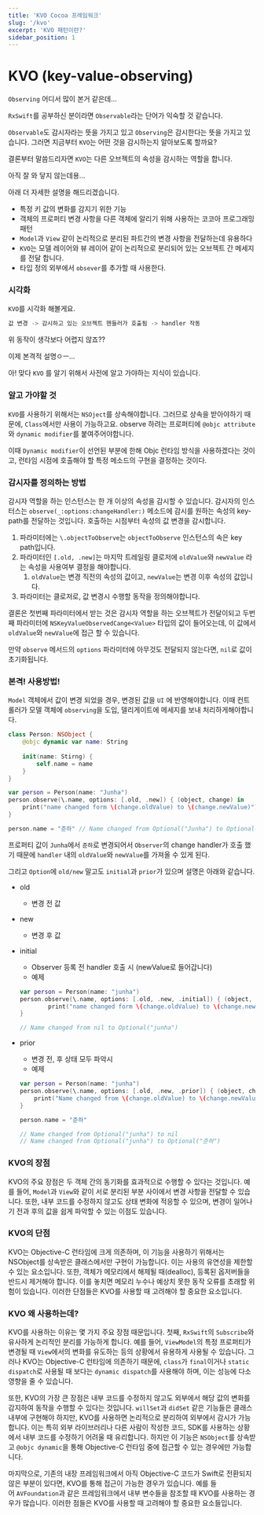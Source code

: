```yaml
---
title: 'KVO Cocoa 프레임워크'
slug: '/kvo'
excerpt: 'KVO 패턴이란?'
sidebar_position: 1
---
```


# KVO (key-value-observing)

`Observing` 어디서 많이 본거 같은데…

`RxSwift`를 공부하신 분이라면 `Observable`라는 단어가 익숙할 것 같습니다.

`Observable`도 감시자라는 뜻을 가지고 있고 `Observing`은 감시한다는 뜻을 가지고 있습니다. 그러면 지금부터 `KVO`는 어떤 것을 감시하는지 알아보도록 할까요?

결론부터 말씀드리자면 `KVO`는 다른 오브젝트의 속성을 감시하는 역할을 합니다.

아직 잘 와 닿지 않는데용…

아래 더 자세한 설명을 해드리겠습니다.

- 특정 키 값의 변화를 감지기 위한 기능
- 객체의 프로퍼티 변경 사항을 다른 객체에 알리기 위해 사용하는 코코아 프로그래밍 패턴
- `Model`과 `View` 같이 논리적으로 분리된 파트간의 변경 사항을 전달하는데 유용하다
- `KVO`는 모델 레이어와 뷰 레이어 같이 논리적으로 분리되어 있는 오브젝트 간 메세지를 전달 합니다.
- 타입 정의 외부에서 `obsever`를 추가할 때 사용한다.

### 시각화

`KVO`를 시각화 해볼게요.

```swift
값 변경 -> 감시하고 있는 오브젝트 헨들러가 호출됨 -> handler 작동
```

위 동작이 생각보다 어렵지 않죠??

이제 본격적 설명ㅇㅡ…

아! 맞다 `KVO` 를 알기 위해서 사전에 알고 가야하는 지식이 있습니다.

### 알고 가야할 것

`KVO`를 사용하기 위해서는 `NSOject`를 상속해야합니다. 그러므로
상속을 받아야하기 때문에, `Class`에서만 사용이 가능하고요.
observe 하려는 프로퍼티에 `@objc attribute`와 `dynamic modifier`를 붙여주어야합니다.

이때 `Dynamic modifier`이 선언된 부분에 한해 Objc 런타임 방식을 사용하겠다는 것이고, 런타임 시점에 호출해야 할 특정 메소드의 구현을 결정하는 것이다.

### 감시자를 정의하는 방법

감시자 역할을 하는 인스턴스는 한 개 이상의 속성을 감시할 수 있습니다.
감시자의 인스터스는 `observe(_:options:changeHandler:)` 메소드에 감시를 원하는 속성의 key-path를 전달하는 것입니다. 호출하는 시점부터 속성의 값 변경을 감시합니다.

1. 파라미터에는 `\.objectToObserve`는 `objectToObserve` 인스턴스의 속은 key path입니다.
2. 파라미터인 `[.old, .new]`는 마지막 트레일링 클로저에 `oldValue`와 `newValue` 라는 속성을 사용여부 결정을 해야합니다.
    1. `oldValue`는 변경 직전의 속성의 값이고, `newValue`는 변경 이후 속성의 값입니다.
3. 파라미터는 클로저로, 값 변경시 수행할 동작을 정의해야합니다.

결론은 첫번째 파라미터에서 받는 것은 감시자 역할을 하는 오브젝트가 전달이되고 두번째 파라미터에 `NSKeyValueObservedCange<Value>` 타입의 값이 들어오는데, 이 값에서 `oldValue`와 `newValue`에 접근 할 수 있습니다.

만약 `observe` 메서드의 `options` 파라미터에 아무것도 전달되지 않는다면, `nil`로 값이 초기화됩니다.

### 본격! 사용방법!

`Model` 객체에서 값이 변경 되었을 경우, 변경된 값을 `UI` 에 반영해야합니다.
이때 컨트롤러가 모델 객체에 `observing`을 도입, 델리게이트에 메세지를 보내 처리하게해야합니다.

```swift
class Person: NSObject {
	@objc dynamic var name: String
		
	init(name: Stirng) {
		self.name = name
	}
}

var person = Person(name: "Junha")
person.observe(\.name, options: [.old, .new]) { (object, change) in
	print("name changed form \(change.oldValue) to \(change.newValue)")
}

person.name = "준하" // Name changed from Optional("Junha") to Optional("준하")
```

프로퍼티 값이 `Junha`에서 `준하`로 변경되어서 `Observer`의 change handler가 호출 했기 때문에 `handler` 내의 `oldValue`와 `newValue`를 가져올 수 있게 된다.

그리고 `Option`에 `old/new` 말고도 `initial`과 `prior`가 있으며 설명은 아래와 같습니다.

- old
    - 변경 전 값
- new
    - 변경 후 값
- initial
    - Observer 등록 전 handler 호출 시 (newValue로 들어갑니다)
    - 예제
    
    ```swift
    var person = Person(name: "junha")
    person.observe(\.name, options: [.old, .new, .initial]) { (object, change) in
    		print("name changed form \(change.oldValue) to \(change.newValue)")
    }
    
    // Name changed from nil to Optional("junha")
    ```
    
- prior
    - 변경 전, 후 상태 모두 파악시
    - 예제
    
    ```swift
    var person = Person(name: "junha")
    person.observe(\.name, options: [.old, .new, .prior]) { (object, change) in
        print("Name changed from \(change.oldValue) to \(change.newValue)")
    }
    
    person.name = "준하"
    
    // Name changed from Optional("junha") to nil
    // Name changed from Optional("junha") to Optional("준하")
    ```
    

### KVO의 장점
KVO의 주요 장점은 두 객체 간의 동기화를 효과적으로 수행할 수 있다는 것입니다. 예를 들어, `Model`과 `View`와 같이 서로 분리된 부분 사이에서 변경 사항을 전달할 수 있습니다. 또한, 내부 코드를 수정하지 않고도 상태 변화에 적응할 수 있으며, 변경이 일어나기 전과 후의 값을 쉽게 파악할 수 있는 이점도 있습니다.

### KVO의 단점
KVO는 Objective-C 런타임에 크게 의존하며, 이 기능을 사용하기 위해서는 NSObject를 상속받은 클래스에서만 구현이 가능합니다. 이는 사용의 유연성을 제한할 수 있는 요소입니다. 또한, 객체가 메모리에서 해제될 때(dealloc), 등록된 옵저버들을 반드시 제거해야 합니다. 이를 놓치면 메모리 누수나 예상치 못한 동작 오류를 초래할 위험이 있습니다. 이러한 단점들은 KVO를 사용할 때 고려해야 할 중요한 요소입니다.

### KVO 왜 사용하는데?
KVO를 사용하는 이유는 몇 가지 주요 장점 때문입니다. 첫째, `RxSwift`의 `Subscribe`와 유사하게 논리적인 분리를 가능하게 합니다. 예를 들어, `ViewModel`의 특정 프로퍼티가 변경될 때 `View`에서의 변화를 유도하는 등의 상황에서 유용하게 사용될 수 있습니다. 그러나 KVO는 Objective-C 런타임에 의존하기 때문에, `class`가 `final`이거나 `static dispatch`로 사용될 때 보다는 `dynamic dispatch`를 사용해야 하며, 이는 성능에 다소 영향을 줄 수 있습니다.

또한, KVO의 가장 큰 장점은 내부 코드를 수정하지 않고도 외부에서 해당 값의 변화를 감지하여 동작을 수행할 수 있다는 것입니다. `willSet`과 `didSet` 같은 기능들은 클래스 내부에 구현해야 하지만, KVO를 사용하면 논리적으로 분리하여 외부에서 감시가 가능합니다. 이는 특히 외부 라이브러리나 다른 사람이 작성한 코드, SDK를 사용하는 상황에서 내부 코드를 수정하기 어려울 때 유리합니다. 하지만 이 기능은 `NSObject`를 상속받고 `@objc dynamic`을 통해 Objective-C 런타임 중에 접근할 수 있는 경우에만 가능합니다.

마지막으로, 기존의 내장 프레임워크에서 아직 Objective-C 코드가 Swift로 전환되지 않은 부분이 있다면, KVO를 통해 접근이 가능한 경우가 있습니다. 예를 들어 `AVFoundation`과 같은 프레임워크에서 내부 변수들을 참조할 때 KVO를 사용하는 경우가 많습니다. 이러한 점들은 KVO를 사용할 때 고려해야 할 중요한 요소들입니다.